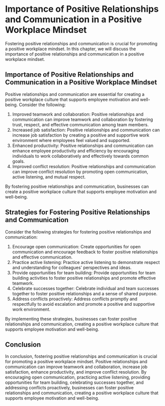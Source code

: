 Importance of Positive Relationships and Communication in a Positive Workplace Mindset
=====================================================================================================================================================

Fostering positive relationships and communication is crucial for promoting a positive workplace mindset. In this chapter, we will discuss the importance of positive relationships and communication in a positive workplace mindset.

Importance of Positive Relationships and Communication in a Positive Workplace Mindset
--------------------------------------------------------------------------------------

Positive relationships and communication are essential for creating a positive workplace culture that supports employee motivation and well-being. Consider the following:

1. Improved teamwork and collaboration: Positive relationships and communication can improve teamwork and collaboration by fostering trust, respect, and effective communication among team members.
2. Increased job satisfaction: Positive relationships and communication can increase job satisfaction by creating a positive and supportive work environment where employees feel valued and supported.
3. Enhanced productivity: Positive relationships and communication can enhance employee productivity and efficiency by encouraging individuals to work collaboratively and effectively towards common goals.
4. Improved conflict resolution: Positive relationships and communication can improve conflict resolution by promoting open communication, active listening, and mutual respect.

By fostering positive relationships and communication, businesses can create a positive workplace culture that supports employee motivation and well-being.

Strategies for Fostering Positive Relationships and Communication
-----------------------------------------------------------------

Consider the following strategies for fostering positive relationships and communication:

1. Encourage open communication: Create opportunities for open communication and encourage feedback to foster positive relationships and effective communication.
2. Practice active listening: Practice active listening to demonstrate respect and understanding for colleagues' perspectives and ideas.
3. Provide opportunities for team building: Provide opportunities for team building activities to foster positive relationships and promote effective teamwork.
4. Celebrate successes together: Celebrate individual and team successes together to foster positive relationships and a sense of shared purpose.
5. Address conflicts proactively: Address conflicts promptly and respectfully to avoid escalation and promote a positive and supportive work environment.

By implementing these strategies, businesses can foster positive relationships and communication, creating a positive workplace culture that supports employee motivation and well-being.

Conclusion
----------

In conclusion, fostering positive relationships and communication is crucial for promoting a positive workplace mindset. Positive relationships and communication can improve teamwork and collaboration, increase job satisfaction, enhance productivity, and improve conflict resolution. By encouraging open communication, practicing active listening, providing opportunities for team building, celebrating successes together, and addressing conflicts proactively, businesses can foster positive relationships and communication, creating a positive workplace culture that supports employee motivation and well-being.


